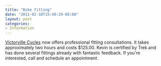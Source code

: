 ```yaml
---
title: "Bike fitting"
date: "2011-02-18T15:40:19-08:00"
layout: post
categories:
- Information
---
```


[Victorville Cycles](https://victorvillecycles.com/) now offers professional fitting consultations. It takes approximately two hours and costs $125.00. Kevin is certified by Trek and has done several fittings already with fantastic feedback. If you're interested, call and schedule an appointment.